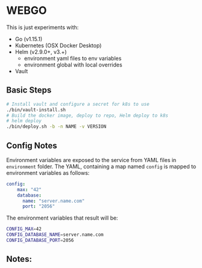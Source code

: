 # WEBGO

This is just experiments with:

 - Go (v1.15.1)
 - Kubernetes (OSX Docker Desktop)
 - Helm (v2.9.0+, v3.+)
    - environment yaml files to env variables 
    - environment global with local overrides
 - Vault
 
## Basic Steps
 
```bash
# Install vault and configure a secret for k8s to use
./bin/vault-install.sh
# Build the docker image, deploy to repo, Helm deploy to k8s
# helm deploy 
./bin/deploy.sh -b -n NAME -v VERSION
```

## Config Notes
Environment variables are exposed to the service from YAML files in `environment` folder. The YAML, containing a map named
`config` is mapped to environment variables as follows:

```yaml
config:
    max: "42"
    database:
      name: "server.name.com"
      port: "2056"
``` 

The environment variables that result will be:

```bash
CONFIG_MAX=42
CONFIG_DATABASE_NAME=server.name.com
CONFIG_DATABASE_PORT=2056
```


## Notes:
 
